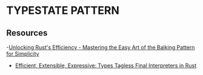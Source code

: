 # TYPESTATE PATTERN

## Resources
-[Unlocking Rust's Efficiency - Mastering the Easy Art of the Balking Pattern for Simplicity](https://www.hackingwithrust.net/2023/12/01/unlocking-rusts-efficiency-mastering-the-easy-art-of-the-balking-pattern-for-simplicity/)
- [Efficient, Extensible, Expressive: Types Tagless Final Interpreters in Rust](https://getcode.substack.com/p/efficient-extensible-expressive-typed)